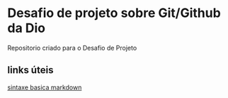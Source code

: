 # Desafio de projeto sobre Git/Github da Dio
Repositorio criado para o Desafio de Projeto

## links úteis 
[sintaxe basica markdown](https://www.markdownguide.org/)
